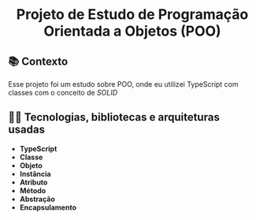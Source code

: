 <h1 align="center">
Projeto de Estudo de Programação Orientada a Objetos (POO)
</h1>

## :books: Contexto
Esse projeto foi um estudo sobre POO, onde eu utilizei TypeScript com classes com o conceito de *SOLID*



## :man_technologist: Tecnologias, bibliotecas e arquiteturas usadas
  * __TypeScript__
  * __Classe__
  * __Objeto__
  * __Instância__
  * __Atributo__
  * __Método__
  * __Abstração__
  * __Encapsulamento__
